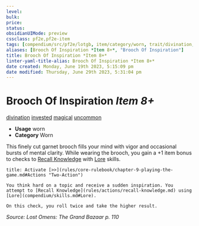 ```yaml
---
level:
bulk:
price:
status:
obsidianUIMode: preview
cssclass: pf2e,pf2e-item
tags: [compendium/src/pf2e/lotgb, item/category/worn, trait/divination, trait/invested, trait/magical, trait/uncommon]
aliases: [Brooch Of Inspiration *Item 8+*, "Brooch Of Inspiration"]
title: Brooch Of Inspiration *Item 8+*
linter-yaml-title-alias: Brooch Of Inspiration *Item 8+*
date created: Monday, June 19th 2023, 5:15:09 pm
date modified: Thursday, June 29th 2023, 5:31:04 pm
---
```


# Brooch Of Inspiration *Item 8+*

[divination](rules/traits/divination.md) [invested](rules/traits/invested.md) [magical](rules/traits/magical.md) [uncommon](rules/traits/uncommon.md)  

- **Usage** worn
- **Category** Worn

This finely cut garnet brooch fills your mind with vigor and occasional bursts of mental clarity. While wearing the brooch, you gain a +1 item bonus to checks to [Recall Knowledge](rules/actions/recall-knowledge.md) with [Lore](compendium/skills.md#Lore) skills.

```ad-embed-ability
title: Activate [>>](rules/core-rulebook/chapter-9-playing-the-game.md#Actions "Two-Action")

You think hard on a topic and receive a sudden inspiration. You attempt to [Recall Knowledge](rules/actions/recall-knowledge.md) using [Lore](compendium/skills.md#Lore).

On this check, you roll twice and take the higher result.
```

*Source: Lost Omens: The Grand Bazaar p. 110*

